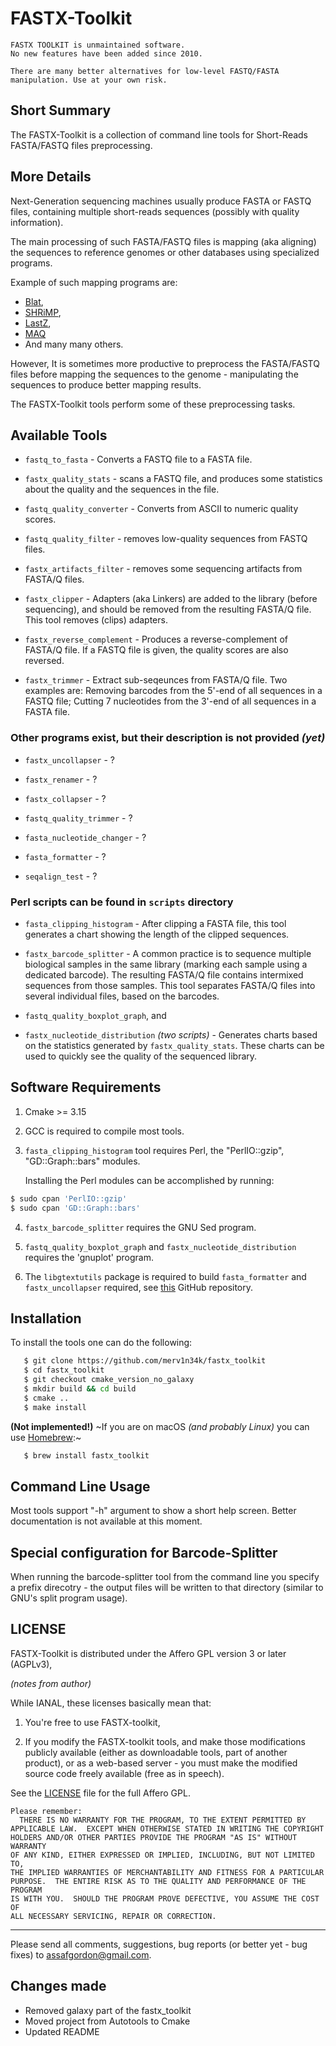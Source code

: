 # FASTX-Toolkit

```
FASTX TOOLKIT is unmaintained software.
No new features have been added since 2010.

There are many better alternatives for low-level FASTQ/FASTA manipulation. Use at your own risk.
```

## Short Summary

The FASTX-Toolkit is a collection of command line tools for Short-Reads
FASTA/FASTQ files preprocessing.

## More Details

Next-Generation sequencing machines usually produce FASTA or FASTQ files,
containing multiple short-reads sequences (possibly with quality information).

The main processing of such FASTA/FASTQ files is mapping (aka aligning)
the sequences to reference genomes or other databases using specialized
programs.

Example of such mapping programs are:
* [Blat](http://www.kentinformatics.com/index.asp),
* [SHRiMP](http://compbio.cs.toronto.edu/shrimp),
* [LastZ](http://www.bx.psu.edu/miller_lab),
* [MAQ](http://maq.sourceforge.net/)
* And many many others.

However,
It is sometimes more productive to preprocess the FASTA/FASTQ files before
mapping the sequences to the genome - manipulating the sequences to
produce better mapping results.

The FASTX-Toolkit tools perform some of these preprocessing tasks.

## Available Tools

* `fastq_to_fasta` - Converts a FASTQ file to a FASTA file.

* `fastx_quality_stats` - scans a FASTQ file, and produces some statistics about the
	quality and the sequences in the file.

* `fastq_quality_converter` - Converts from ASCII to numeric quality scores.

* `fastq_quality_filter` - removes low-quality sequences from FASTQ files.

* `fastx_artifacts_filter` - removes some sequencing artifacts from FASTA/Q files.

* `fastx_clipper` - Adapters (aka Linkers) are added to the library (before
	sequencing), and should be removed from the resulting FASTA/Q file.
	This tool removes (clips) adapters.

* `fastx_reverse_complement` - Produces a reverse-complement of FASTA/Q file.
	If a FASTQ file is given, the quality scores are also reversed.

* `fastx_trimmer` - Extract sub-seqeunces from FASTA/Q file. Two examples are:
	Removing barcodes from the 5'-end of all sequences in a FASTQ file;
	Cutting 7 nucleotides from the 3'-end of all sequences in a FASTA file.

### Other programs exist, but their description is not provided *(yet)*

* `fastx_uncollapser` - ?

* `fastx_renamer` - ?

* `fastx_collapser` - ?

* `fastq_quality_trimmer` - ?

* `fasta_nucleotide_changer` - ?

* `fasta_formatter` - ?

* `seqalign_test` - ?


### Perl scripts can be found in `scripts` directory

* `fasta_clipping_histogram` - After clipping a FASTA file, this tool generates a
	chart showing the length of the clipped sequences.

* `fastx_barcode_splitter` - A common practice is to sequence multiple biological
	samples in the same library (marking each sample using a dedicated
	barcode). The resulting FASTA/Q file contains intermixed sequences
	from those samples. This tool separates FASTA/Q files into several
	individual files, based on the barcodes.

* `fastq_quality_boxplot_graph`, and
* `fastx_nucleotide_distribution` *(two scripts)* - Generates charts based on the statistics
	generated by `fastx_quality_stats`. These charts can be used to quickly
	see the quality of the sequenced library.


## Software Requirements

1. Cmake >= 3.15

2. GCC is required to compile most tools.

3. `fasta_clipping_histogram` tool requires Perl, the "PerlIO::gzip",
   "GD::Graph::bars" modules.

   Installing the Perl modules can be accomplished by running:

```bash
$ sudo cpan 'PerlIO::gzip'
$ sudo cpan 'GD::Graph::bars'
```

4. `fastx_barcode_splitter` requires the GNU Sed program.

5. `fastq_quality_boxplot_graph` and `fastx_nucleotide_distribution` requires the
   'gnuplot' program.

6. The `libgtextutils` package is required to build `fasta_formatter` and `fastx_uncollapser` required, see [this](https://github.com/merv1n34k/libgtextutils.git) GitHub repository.


## Installation

To install the tools one can do the following:

```bash
   $ git clone https://github.com/merv1n34k/fastx_toolkit
   $ cd fastx_toolkit
   $ git checkout cmake_version_no_galaxy
   $ mkdir build && cd build
   $ cmake ..
   $ make install
```

**(Not implemented!)** ~If you are on macOS *(and probably Linux)* you can use [Homebrew](https://brew.sh/):~

```bash
   $ brew install fastx_toolkit
```

## Command Line Usage

Most tools support "-h" argument to show a short help screen.
Better documentation is not available at this moment.

## Special configuration for Barcode-Splitter

When running the barcode-splitter tool from the command line you specify a
prefix direcotry - the output files will be written to that directory (similar
to GNU's split program usage).

## LICENSE
FASTX-Toolkit is distributed under the Affero GPL version 3 or later (AGPLv3),

*(notes from author)*

While IANAL, these licenses basically mean that:
1. You're free to use FASTX-toolkit,

2. If you modify the FASTX-toolkit tools, and make those modifications
   publicly available (either as downloadable tools, part of another product),
   or as a web-based server - you must make the modified source code freely
   available (free as in speech).

See the [LICENSE](LICENSE) file for the full Affero GPL.

```
Please remember:
  THERE IS NO WARRANTY FOR THE PROGRAM, TO THE EXTENT PERMITTED BY
APPLICABLE LAW.  EXCEPT WHEN OTHERWISE STATED IN WRITING THE COPYRIGHT
HOLDERS AND/OR OTHER PARTIES PROVIDE THE PROGRAM "AS IS" WITHOUT WARRANTY
OF ANY KIND, EITHER EXPRESSED OR IMPLIED, INCLUDING, BUT NOT LIMITED TO,
THE IMPLIED WARRANTIES OF MERCHANTABILITY AND FITNESS FOR A PARTICULAR
PURPOSE.  THE ENTIRE RISK AS TO THE QUALITY AND PERFORMANCE OF THE PROGRAM
IS WITH YOU.  SHOULD THE PROGRAM PROVE DEFECTIVE, YOU ASSUME THE COST OF
ALL NECESSARY SERVICING, REPAIR OR CORRECTION.
```

---
Please send all comments, suggestions, bug reports (or better yet - bug fixes)
to assafgordon@gmail.com.

## Changes made

* Removed galaxy part of the fastx_toolkit
* Moved project from Autotools to Cmake
* Updated README
